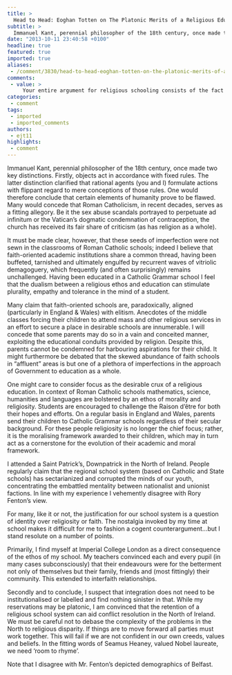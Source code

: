 ```yaml
---
title: >
  Head to Head: Eoghan Totten on The Platonic Merits of a Religious Education
subtitle: >
  Immanuel Kant, perennial philosopher of the 18th century, once made two key distinctions. Firstly, objects act in accordance with fixed rules. The latter distinction clarified that rational agents (you and I) formulate actions with flippant regard to mere conceptions of those rules...
date: "2013-10-11 23:40:58 +0100"
headline: true
featured: true
imported: true
aliases:
 - /comment/3830/head-to-head-eoghan-totten-on-the-platonic-merits-of-a-religious-education
comments:
 - value: >
     Your entire argument for religious schooling consists of the fact that you are now at Imperial College and that you believe religion (of all things!) can reconcile a conflict between catholics and protestants in a tiny corner of the world. <br> <br>"It must be made clear, however, that these seeds of imperfection were not sewn in the classrooms of Roman Catholic schools; indeed I believe that faith-oriented academic institutions share a common thread, having been buffeted, tarnished and ultimately engulfed by recurrent waves of vitriolic demagoguery, which frequently (and often surprisingly) remains unchallenged. Having been educated in a Catholic Grammar school I feel that the dualism between a religious ethos and education can stimulate plurality, empathy and tolerance in the mind of a student." <br> <br>- Great, so the church's issues with pedophilia (among other things) apparently don't stem from its schools. The rest of your paragraph makes little sense. <br>,"One might care to consider focus as the desirable crux o
categories:
 - comment
tags:
 - imported
 - imported_comments
authors:
 - ejt11
highlights:
 - comment
---
```


Immanuel Kant, perennial philosopher of the 18th century, once made two key distinctions. Firstly, objects act in accordance with fixed rules. The latter distinction clarified that rational agents (you and I) formulate actions with flippant regard to mere conceptions of those rules. One would therefore conclude that certain elements of humanity prove to be flawed. Many would concede that Roman Catholicism, in recent decades, serves as a fitting allegory. Be it the sex abuse scandals portrayed to perpetuate ad infinitum or the Vatican’s dogmatic condemnation of contraception, the church has received its fair share of criticism (as has religion as a whole).

It must be made clear, however, that these seeds of imperfection were not sewn in the classrooms of Roman Catholic schools; indeed I believe that faith-oriented academic institutions share a common thread, having been buffeted, tarnished and ultimately engulfed by recurrent waves of vitriolic demagoguery, which frequently (and often surprisingly) remains unchallenged. Having been educated in a Catholic Grammar school I feel that the dualism between a religious ethos and education can stimulate plurality, empathy and tolerance in the mind of a student.

Many claim that faith-oriented schools are, paradoxically, aligned (particularly in England & Wales) with elitism. Anecdotes of the middle classes forcing their children to attend mass and other religious services in an effort to secure a place in desirable schools are innumerable. I will concede that some parents may do so in a vain and conceited manner, exploiting the educational conduits provided by religion. Despite this, parents cannot be condemned for harbouring aspirations for their child. It might furthermore be debated that the skewed abundance of faith schools in “affluent” areas is but one of a plethora of imperfections in the approach of Government to education as a whole.

One might care to consider focus as the desirable crux of a religious education. In context of Roman Catholic schools mathematics, science, humanities and languages are bolstered by an ethos of morality and religiosity. Students are encouraged to challenge the Raison d’être for both their hopes and efforts. On a regular basis in England and Wales, parents send their children to Catholic Grammar schools regardless of their secular background. For these people religiosity is no longer the chief focus; rather, it is the moralising framework awarded to their children, which may in turn act as a cornerstone for the evolution of their academic and moral framework.

I attended a Saint Patrick’s, Downpatrick in the North of Ireland. People regularly claim that the regional school system (based on Catholic and State schools) has sectarianized and corrupted the minds of our youth, concentrating the embattled mentality between nationalist and unionist factions. In line with my experience I vehemently disagree with Rory Fenton’s view.

For many, like it or not, the justification for our school system is a question of identity over religiosity or faith. The nostalgia invoked by my time at school makes it difficult for me to fashion a cogent counterargument...but I stand resolute on a number of points.

Primarily, I find myself at Imperial College London as a direct consequence of the ethos of my school. My teachers convinced each and every pupil (in many cases subconsciously) that their endeavours were for the betterment not only of themselves but their family, friends and (most fittingly) their community. This extended to interfaith relationships.

Secondly and to conclude, I suspect that integration does not need to be institutionalised or labelled and find nothing sinister in that. While my reservations may be platonic, I am convinced that the retention of a religious school system can aid conflict resolution in the North of Ireland. We must be careful not to debase the complexity of the problems in the North to religious disparity. If things are to move forward all parties must work together. This will fail if we are not confident in our own creeds, values and beliefs. In the fitting words of Seamus Heaney, valued Nobel laureate, we need ‘room to rhyme’.

Note that I disagree with Mr. Fenton’s depicted demographics of Belfast.
